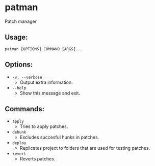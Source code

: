 # patman

Patch manager

## Usage:

`patman [OPTIONS] COMMAND [ARGS]...`

## Options:
  * `-v, --verbose`
    * Output extra information.
  * `--help`
    * Show this message and exit.

## Commands:
  * `apply`
    * Tries to apply patches.
  * `dehunk`
    * Excludes succesful hunks in patches.
  * `deploy`
    * Replicates project to folders that are used for testing patches.
  * `revert`
    * Reverts patches.